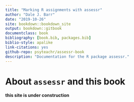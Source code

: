 ```yaml
--- 
title: "Marking R assignments with assessr"
author: "Dale J. Barr"
date: "2019-10-26"
site: bookdown::bookdown_site
output: bookdown::gitbook
documentclass: book
bibliography: [book.bib, packages.bib]
biblio-style: apalike
link-citations: yes
github-repo: psyteachr/assessr-book
description: "Documentation for the R package assessr."
---
```


# About `assessr` and this book

**this site is under construction**


